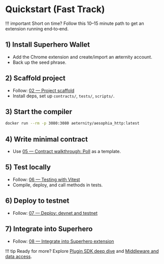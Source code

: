 # Quickstart (Fast Track)

!!! important
    Short on time? Follow this 10–15 minute path to get an extension running end‑to‑end.

## 1) Install Superhero Wallet
- Add the Chrome extension and create/import an æternity account.
- Back up the seed phrase.

## 2) Scaffold project
- Follow: [02 — Project scaffold](./02-project-scaffold.md)
- Install deps, set up `contracts/`, `tests/`, `scripts/`.

## 3) Start the compiler
```bash
docker run --rm -p 3080:3080 aeternity/aesophia_http:latest
```

## 4) Write minimal contract
- Use [05 — Contract walkthrough: Poll](./05-contract-poll-walkthrough.md) as a template.

## 5) Test locally
- Follow: [06 — Testing with Vitest](./06-testing-with-vitest.md)
- Compile, deploy, and call methods in tests.

## 6) Deploy to testnet
- Follow: [07 — Deploy: devnet and testnet](./07-deploy-devnet-and-testnet.md)

## 7) Integrate into Superhero
- Follow: [08 — Integrate into Superhero extension](./08-integrate-into-superhero-extension.md)

!!! tip
    Ready for more? Explore [Plugin SDK deep dive](./08a-plugin-sdk-deep-dive.md) and [Middleware and data access](./07a-middleware-and-data-access.md).
